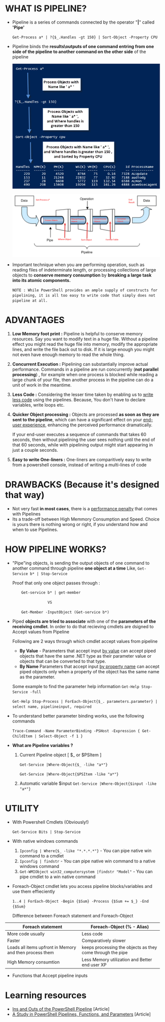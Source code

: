 
# WHAT IS PIPELINE?

* Pipeline is a series of commands connected by the operator "**|**" called **'Pipe'**

    `Get-Process a* | ?{$_.Handles -gt 150} | Sort-Object -Property CPU`

* Pipeline binds the **results\outputs of one command entring from one side of the pipeline to another command on the other side** of the pipeline
    
    ![Example](./Images/PipelineExample.png?raw=true)

    ![Picture](./Images/PictorialView.jpg?raw=true)

* Important technique when you are performing operation, such as reading files of indeterminate length, 
    or processing collections of large objects to **conserve memory consumption** by **breaking a large task into its atomic components.**

   `NOTE : While PowerShell provides an ample supply of constructs for pipelining, it is all too easy to write code that simply does not pipeline at all.`


# ADVANTAGES

1.  **Low Memory foot print :** Pipeline is helpful to conserve memory resources. Say you want to modify text in a huge file. Without a pipeline effect you might read the huge file into memory, modify the appropriate lines, and write the file back out to disk. If it is large enough you might not even have enough memory to read the whole thing.

2.  **Concurrent Execution :** Pipelining can substantially improve actual performance. 
    Commands in a pipeline are run concurrently (**not parallel processing**) , for example when one process is blocked while reading a large chunk of your file, then another process in the pipeline can do a unit of work in the meantime.

3.  **Less Code :** Considering the lesser time taken by enabling us to [write less code](./Example1_basic.ps1) using the pipelines. 
    Because, You don't have to declare variables, write loops etc.

4.  **Quicker Object processing :** Objects are processed **as soon as they are sent to the pipeline**, 
    which can have a significant effect on your [end-user experience](./Example3_UserExperience.ps1), enhancing the perceived performance dramatically. 

     If your end-user executes a sequence of commands that takes 60 seconds, then without pipelining the user sees nothing until the end of that 60 seconds, while with pipelining output might start appearing in just a couple seconds.

5.  **Easy to write One-liners :** One-liners are comparitively easy to write from a powershell console, instead of writing a multi-lines of code



# DRAWBACKS (Because it's designed that way)

*   Not very fast **in most cases**, there is a [performance penalty](./Example2_Speed.ps1) that comes with Pipelines
*   Its a trade-off between High Memmory Consumption and Speed. 
    Choice is yours there is nothing wrong or right, if you understand how and when to use Pipelines.


# HOW PIPELINE WORKS?

*   "Pipe"ing objects, is sending the output objects of one command to another command 
    through pipeline **one object at a time**
    Like, 
            ` Get-Service b* | Stop-Service `

    Proof that only one object passes through :            
    ```
        Get-service b* | get-member

                    VS 

        Get-Member -InputObject (Get-service b*)
    ```
*   Piped **objects are tried to associate** with one of the **parameters of the receiving cmdlet**.
    In order to do that recieving cmdlets are dsigned to Accept values from Pipeline

    Following are 2 ways through which cmdlet accept values from pipeline
    - **By Value** -
        Parameters that accept input [by value](./Example4_Valuefrompipeline.ps1) can accept piped objects that have the same .NET type as their parameter value or objects that can be converted to that type.
    - **By Name**
        Parameters that accept input [by property name](./Example5_ValuebyPropertyName.ps1) can accept piped objects only when a property of the object has the same name as the parameter.

    Some example to find the parameter help information
    `Get-Help Stop-Service -full`
    
    `Get-Help Stop-Process | ForEach-Object{$_. parameters.parameter} | select name, pipelineinput, required`

*   To understand better parameter binding works, use the following commands

    `Trace-Command -Name ParameterBinding -PSHost -Expression { Get-ChildItem | Select-Object -f 1 }`

*   **What are Pipeline variables ?**

    1.  Current Pipeline object [ $_ or $PSItem ]
    
        `Get-Service |Where-Object{$_ -like "a*"}`

        `Get-Service |Where-Object{$PSItem -like "a*"}`
    
    2.  Automatic variable $input
        `Get-Service |Where-Object{$input -like "a*"}`

# UTILITY

* With Powershell Cmdlets (Obviously!)

    `Get-Service Bits | Stop-Service`
    
* With native windows commands
    1. `Ipconfig | Where{$_ -like "*.*.*.*"}` - You can pipe native win command to a cmdlet
    2. `Ipconfig | findstr` - You can pipe native win command to a native windows command
    3. `Get-WMIObject win32_computersystem |findstr "Model"` - You can pipe cmdlet to a win native command
* Foreach-Object cmdlet lets you access pipeline blocks/variables and use them effieciently

    `1..4 | ForEach-Object -Begin {$Sum} -Process {$Sum += $_} -End {$Sum}`
    
    Difference between Foreach statement and Foreach-Object

Foreach statement                                          | Foreach-Object (% - Alias)
-----------------------------------------------------------|---------------------------------------------------------------------------
More code usually                                          | Less code
Faster                                                     | Comparatively slower
Loads all items upfront in Memory and then process them    | keeps processing the objects as they come through the pipe
High Memory consumtion                                     | Less Memory utilization and Better end user XP

* Functions that Accept pipeline inputs    
    
# Learning resources

* [Ins and Outs of the PowerShell Pipeline](https://www.simple-talk.com/sysadmin/powershell/ins-and-outs-of-the-powershell-pipeline/) [Article]
* [A Study in PowerShell Pipelines, Functions, and Parameters](https://www.simple-talk.com/dotnet/.net-tools/down-the-rabbit-hole--a-study-in-powershell-pipelines,-functions,-and-parameters/) [Article]


